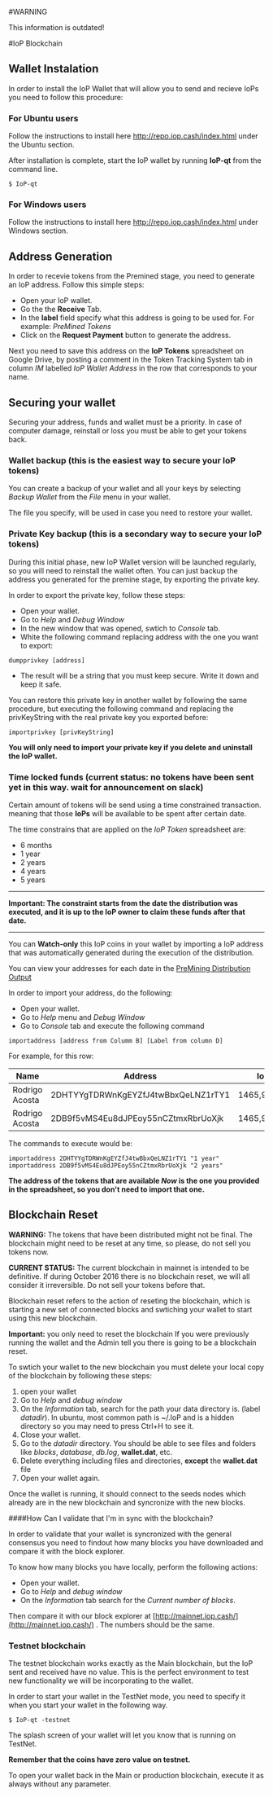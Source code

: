 #WARNING

This information is outdated!


#IoP Blockchain

## Wallet Instalation
In order to install the IoP Wallet that will allow you to send and recieve IoPs you need to follow this procedure:

### For Ubuntu users
Follow the instructions to install here http://repo.iop.cash/index.html under the Ubuntu section.

After installation is complete, start the IoP wallet by running **IoP-qt** from the command line.

```
$ IoP-qt
```



### For Windows users
Follow the instructions to install here http://repo.iop.cash/index.html under Windows section.


## Address Generation
In order to recevie tokens from the Premined stage, you need to generate an IoP address. Follow this simple steps:

* Open your IoP wallet.
* Go the the **Receive** Tab.
* In the **label** field specify what this address is going to be used for. For example: *PreMined Tokens*
* Click on the **Request Payment** button to generate the address.


Next you need to save this address on the **IoP Tokens** spreadsheet on Google Drive, by posting a comment in the Token Tracking System tab in column *IM* labelled *IoP Wallet Address* in the row that corresponds to your name.

## Securing your wallet

Securing your address, funds and wallet must be a priority. In case of computer damage, reinstall or loss you must be able to get your tokens back.

### Wallet backup (this is the easiest way to secure your IoP tokens)
You can create a backup of your wallet and all your keys by selecting *Backup Wallet* from the *File* menu in your wallet. 

The file you specify, will be used in case you need to restore your wallet.

### Private Key backup (this is a secondary way to secure your IoP tokens)
During this initial phase, new IoP Wallet version will be launched regularly, so you will need to reinstall the wallet often.
You can just backup the address you generated for the premine stage, by exporting the private key.

In order to export the private key, follow these steps:

* Open your wallet.
* Go to *Help* and *Debug Window*
* In the new window that was opened, swtich to *Console* tab.
* White the following command replacing address with the one you want to export:

```
dumpprivkey [address]
```
* The result will be a string that you must keep secure. Write it down and keep it safe.

You can restore this private key in another wallet by following the same procedure, but executing the following command and replacing the privKeyString with the real private key you exported before:

```
importprivkey [privKeyString]
```

**You will only need to import your private key if you delete and uninstall the IoP wallet.**


### Time locked funds (current status: no tokens have been sent yet in this way. wait for announcement on slack)

Certain amount of tokens will be send using a time constrained transaction. meaning that those **IoPs** will be available to be spent after certain date.

The time constrains that are applied on the *IoP Token* spreadsheet are:

* 6 months
* 1 year
* 2 years
* 4 years
* 5 years

---

**Important: The constraint starts from the date the distribution was executed, and it is up to the IoP owner to claim these funds after that date.**

---

You can **Watch-only** this IoP coins in your wallet by importing a IoP address that was automatically generated during the execution of the distribution.

You can view your addresses for each date in the [PreMining Distribution Output](https://docs.google.com/spreadsheets/d/1NafNFjKbBl-RCeh7wLoDGeZqSGnAFvIPciGbEdmmSZk/edit?usp=sharing) 


In order to import your address, do the following:

* Open your wallet.
* Go to *Help* menu and *Debug Window*
* Go to *Console* tab and execute the following command

```
importaddress [address from Columm B] [Label from column D]
```

For example, for this row:

|Name|Address|IoPs|TimeConstraint|RedeemScript|
|---|---|---|---|---|
|Rodrigo Acosta |2DHTYYgTDRWnKgEYZfJ4twBbxQeLNZ1rTY1|1465,930962|1 year|0800000157768bdce6b17576a914460eb1ec408c4c3a204eb04841cd9f86f1936f4c88ac|
|Rodrigo Acosta |2DB9f5vMS4Eu8dJPEoy55nCZtmxRbrUoXjk|1465,930962|2 years|080000015776c2cb66b17576a914460eb1ec408c4c3a204eb04841cd9f86f1936f4c88ac|

The commands to execute would be:

```
importaddress 2DHTYYgTDRWnKgEYZfJ4twBbxQeLNZ1rTY1 "1 year"
importaddress 2DB9f5vMS4Eu8dJPEoy55nCZtmxRbrUoXjk "2 years"
```

**The address of the tokens that are available *Now* is the one you provided in the spreadsheet, so you don't need to import that one.**



## Blockchain Reset 

**WARNING:** The tokens that have been distributed might not be final. The blockchain might need to be reset at any time, so please, do not sell you tokens now. 

**CURRENT STATUS:** The current blockchain in mainnet is intended to be definitive. If during October 2016 there is no blockchain reset, we will all consider it irreversible. Do not sell your tokens before that.

Blockchain reset refers to the action of reseting the blockchain, which is starting a new set of connected blocks and swtiching your wallet to start using this new blockchain.

**Important:** you only need to reset the blockchain If you were previously running the wallet and the Admin tell you there is going to be a blockchain reset.

To swtich your wallet to the new blockchain you must delete your local copy of the blockchain by following these steps:

1. open your wallet
2. Go to *Help* and *debug window*
3. On the *Information* tab, search for the path your data directory is. (label *datadir*). In ubuntu, most common path is ~/.IoP and is a hidden directory so you may need to press Ctrl+H to see it.
4. Close your wallet.
5. Go to the *datadir* directory. You should be able to see files and folders like *blocks*, *database*, *db.log*, **wallet.dat**, etc.
6. Delete everything including files and directories, **except** the **wallet.dat** file
7. Open your wallet again.

Once the wallet is running, it should connect to the seeds nodes which already are in the new blockchain and syncronize with the new blocks.

####How Can I validate that I'm in sync with the blockchain?

In order to validate that your wallet is syncronized with the general consensus you need to findout how many blocks you have downloaded and compare it with the block explorer.

To know how many blocks you have locally, perform the following actions:

* Open your wallet.
* Go to *Help* and *debug window*
* On the *Information* tab search for the *Current number of blocks*.

Then compare it with our block explorer at [http://mainnet.iop.cash/](http://mainnet.iop.cash/) . The numbers should be the same.

### Testnet blockchain

The testnet blockchain works exactly as the Main blockchain, but the IoP sent and received have no value. 
This is the perfect environment to test new functionality we will be incorporating to the wallet.

In order to start your wallet in the TestNet mode, you need to specify it when you start your wallet in the following way.

```
$ IoP-qt -testnet
```

The splash screen of your wallet will let you know that is running on TestNet.

**Remember that the coins have zero value on testnet.**

To open your wallet back in the Main or production blockchain, execute it as always without any parameter.
